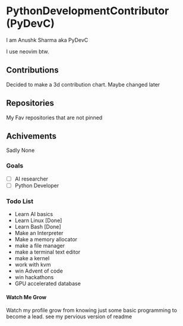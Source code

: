 # PythonDevelopmentContributor (PyDevC)

I am Anushk Sharma aka PyDevC

I use neovim btw.

## Contributions

Decided to make a 3d contribution chart. Maybe changed later

## Repositories

My Fav repositories that are not pinned 

## Achivements
Sadly None 

### Goals
- [ ] AI researcher
- [ ] Python Developer

### Todo List
- Learn AI basics
- Learn Linux [Done]
- Learn Bash [Done]
- Make an Interpreter
- Make a memory allocator
- make a file manager
- make a terminal text editor
- make a kernel
- work with kvm
- win Advent of code
- win hackathons
- GPU accelerated database

#### Watch Me Grow

Watch my profile grow from knowing just some basic programming to become a lead.
see my pervious version of readme
